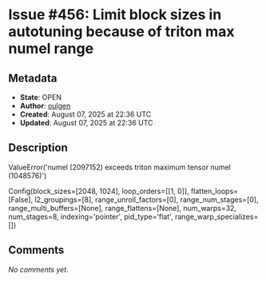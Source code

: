 # Issue #456: Limit block sizes in autotuning because of triton max numel range

## Metadata
- **State**: OPEN
- **Author**: [oulgen](https://github.com/oulgen)
- **Created**: August 07, 2025 at 22:36 UTC
- **Updated**: August 07, 2025 at 22:36 UTC

## Description

ValueError('numel (2097152) exceeds triton maximum tensor numel (1048576)')

Config(block_sizes=[2048, 1024], loop_orders=[[1, 0]], flatten_loops=[False], l2_groupings=[8], range_unroll_factors=[0], range_num_stages=[0], range_multi_buffers=[None], range_flattens=[None], num_warps=32, num_stages=8, indexing='pointer', pid_type='flat', range_warp_specializes=[])

## Comments

*No comments yet.*
